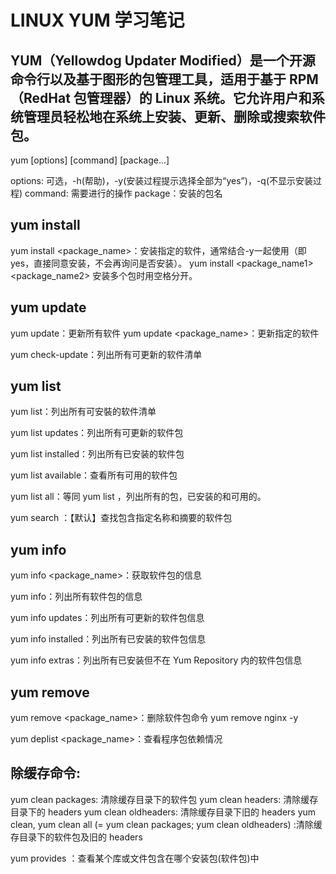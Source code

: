 # LINUX  YUM 学习笔记

## YUM（Yellowdog Updater Modified）是一个开源命令行以及基于图形的包管理工具，适用于基于 RPM（RedHat 包管理器）的 Linux 系统。它允许用户和系统管理员轻松地在系统上安装、更新、删除或搜索软件包。
  
yum [options] [command] [package...]

options: 可选，-h(帮助)，-y(安装过程提示选择全部为“yes”)，-q(不显示安装过程)
command: 需要进行的操作
package：安装的包名

## yum install
yum install <package_name>：安装指定的软件，通常结合-y一起使用（即yes，直接同意安装，不会再询问是否安装）。
yum install <package_name1> <package_name2> 安装多个包时用空格分开。


## yum update
yum update：更新所有软件
yum update <package_name>：更新指定的软件

yum check-update：列出所有可更新的软件清单


## yum list
yum list：列出所有可安裝的软件清单


yum list updates：列出所有可更新的软件包


yum list installed：列出所有已安装的软件包


yum list available：查看所有可用的软件包


yum list all：等同 yum list ，列出所有的包，已安装的和可用的。

yum search <keyword>：【默认】查找包含指定名称和摘要的软件包


## yum info
yum info <package_name>：获取软件包的信息


yum info：列出所有软件包的信息


yum info updates：列出所有可更新的软件包信息


yum info installed：列出所有已安装的软件包信息


yum info extras：列出所有已安装但不在 Yum Repository 内的软件包信息


## yum remove

yum remove <package_name>：删除软件包命令
	yum remove nginx -y


yum deplist <package_name>：查看程序包依赖情况


## 除缓存命令:

yum clean packages: 清除缓存目录下的软件包
yum clean headers: 清除缓存目录下的 headers
yum clean oldheaders: 清除缓存目录下旧的 headers
yum clean, yum clean all (= yum clean packages; yum clean oldheaders) :清除缓存目录下的软件包及旧的 headers

yum provides <file>：查看某个库或文件包含在哪个安装包(软件包)中











